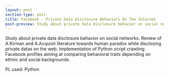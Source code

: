```yaml
---
layout: post
section-type: post
title: Facebook - Private Data Disclosure Behaviors On The Internet
post-preview: Study about private data disclosure behavior on social networks. Litterature review and experiment done during my last year at Telecom ParisTech
---
```

Study about private data disclosure behavior on social networks.
Review of A.Kirman and A.Acquisti literature towards human paradox while disclosing private datas on the web.
Implementation of Python script crawling Facebook profiles aiming at comparing behavioral traits depending on ethnic and social backgrounds.

PL used: Python
